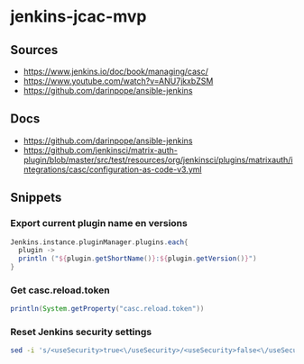 # jenkins-jcac-mvp

## Sources

- https://www.jenkins.io/doc/book/managing/casc/
- https://www.youtube.com/watch?v=ANU7jkxbZSM
- https://github.com/darinpope/ansible-jenkins

## Docs

- https://github.com/darinpope/ansible-jenkins
- https://github.com/jenkinsci/matrix-auth-plugin/blob/master/src/test/resources/org/jenkinsci/plugins/matrixauth/integrations/casc/configuration-as-code-v3.yml

## Snippets

### Export current plugin name en versions

```groovy
Jenkins.instance.pluginManager.plugins.each{
  plugin ->
  println ("${plugin.getShortName()}:${plugin.getVersion()}")
}
```

### Get casc.reload.token

```groovy
println(System.getProperty("casc.reload.token"))
```

### Reset Jenkins security settings

```bash
sed -i 's/<useSecurity>true<\/useSecurity>/<useSecurity>false<\/useSecurity>/g' /var/jenkins_home/config.xml 
```
